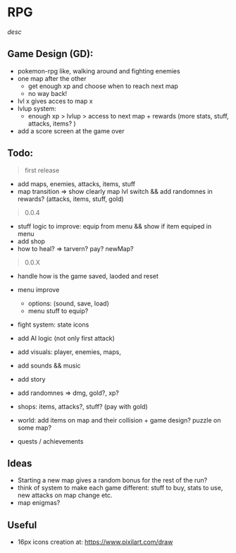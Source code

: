 # RPG

_desc_

## Game Design (GD):

- pokemon-rpg like, walking around and fighting enemies
- one map after the other
  - get enough xp and choose when to reach next map
  - no way back!
- lvl x gives acces to map x
- lvlup system:
  - enough xp > lvlup > access to next map + rewards (more stats, stuff, attacks, items? )
- add a score screen at the game over

## Todo:

> first release

- add maps, enemies, attacks, items, stuff
- map transition => show clearly map lvl switch && add randomnes in rewards? (attacks, items, stuff, gold)

> 0.0.4

- stuff logic to improve: equip from menu && show if item equiped in menu
- add shop
- how to heal? => tarvern? pay? newMap?

> 0.0.X

- handle how is the game saved, laoded and reset
- menu improve
  - options: (sound, save, load)
  - menu stuff to equip?
- fight system: state icons
- add AI logic (not only first attack)

- add visuals: player, enemies, maps,
- add sounds && music
- add story

- add randomnes => dmg, gold?, xp?
- shops: items, attacks?, stuff? (pay with gold)
- world: add items on map and their collision + game design? puzzle on some map?
- quests / achievements

## Ideas

- Starting a new map gives a random bonus for the rest of the run?
- think of system to make each game different: stuff to buy, stats to use, new attacks on map change etc.
- map enigmas?

## Useful

- 16px icons creation at: https://www.pixilart.com/draw
